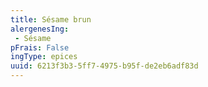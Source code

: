 ```yaml
---
title: Sésame brun
alergenesIng:
 - Sésame
pFrais: False
ingType: epices
uuid: 6213f3b3-5ff7-4975-b95f-de2eb6adf83d
---
```


